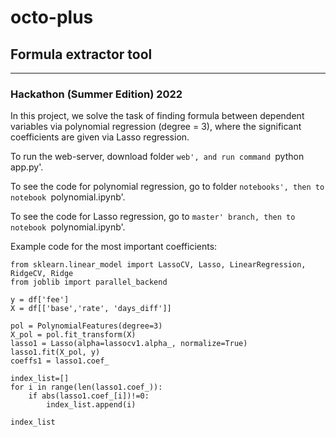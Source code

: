 # octo-plus
## Formula extractor tool
---
### Hackathon (Summer Edition) 2022

In this project, we solve the task of finding formula between dependent variables via polynomial regression (degree = 3), where the significant coefficients are given via Lasso regression.

To run the web-server, download folder `web', and run command `python app.py'.

To see the code for polynomial regression, go to folder `notebooks', then to notebook `polynomial.ipynb'.

To see the code for Lasso regression, go to `master' branch, then to notebook `polynomial.ipynb'.

Example code for the most important coefficients:

```
from sklearn.linear_model import LassoCV, Lasso, LinearRegression, RidgeCV, Ridge
from joblib import parallel_backend

y = df['fee']
X = df[['base','rate', 'days_diff']]

pol = PolynomialFeatures(degree=3)
X_pol = pol.fit_transform(X)
lasso1 = Lasso(alpha=lassocv1.alpha_, normalize=True)
lasso1.fit(X_pol, y)
coeffs1 = lasso1.coef_

index_list=[]
for i in range(len(lasso1.coef_)):
    if abs(lasso1.coef_[i])!=0:
        index_list.append(i)
        
index_list
```
